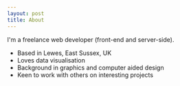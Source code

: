 ```yaml
---
layout: post
title: About
---
```

<div class="jumbotron">
<p class="lead">I'm a freelance web developer (front-end and server-side).</p>
<ul>
	<li>Based in Lewes, East Sussex, UK</li>
	<li>Loves data visualisation</li>
	<li>Background in graphics and computer aided design</li>
	<li>Keen to work with others on interesting projects</li>
</ul>
</div>

